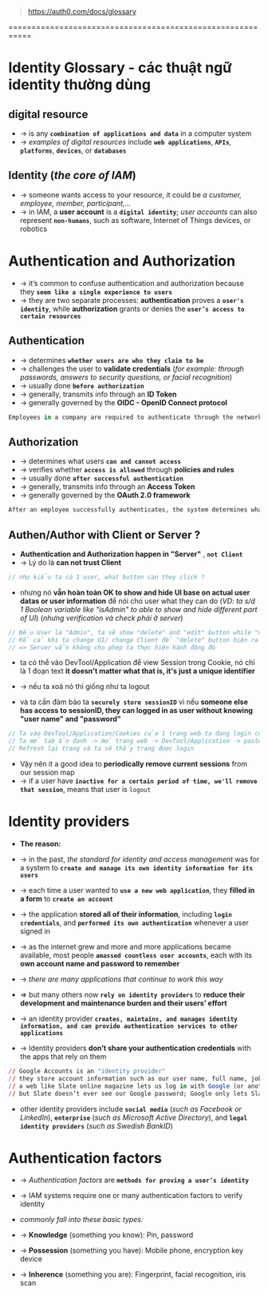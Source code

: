 > https://auth0.com/docs/glossary

===========================================================  
#  Identity Glossary - các thuật ngữ identity thường dùng

## digital resource
* -> is any **`combination of applications and data`** in a computer system
* -> _examples of digital resources_ include **`web applications`**, **`APIs`**, **`platforms`**, **`devices`**, or **`databases`** 

## Identity (_the core of IAM_)
* -> someone wants access to your resource, it could be _a customer, employee, member, participant,..._
* -> in IAM, a **user account** is a **`digital identity`**; _user accounts_ can also represent **`non-humans`**, such as software, Internet of Things devices, or robotics

# Authentication and Authorization
* -> it’s common to confuse authentication and authorization because they **`seem like a single experience to users`**
* -> they are two separate processes: **authentication** proves a **`user's identity`**, while **authorization** grants or denies the **`user’s access to certain resources`**

## Authentication
* -> determines **`whether users are who they claim to be`**
* -> challenges the user to **validate credentials** (_for example: through passwords, answers to security questions, or facial recognition_)
* -> usually done **`before authorization`**
* -> generally, transmits info through an **ID Token**
* -> generally governed by the **OIDC - OpenID Connect protocol**

```r - Example:
Employees in a company are required to authenticate through the network before accessing their company email
```

## Authorization
* -> determines what users **`can and cannot access`**
* -> verifies whether **`access is allowed`** through **policies and rules**
* -> usually done **`after successful authentication`**
* -> generally, transmits info through an **Access Token**
* -> generally governed by the **OAuth 2.0 framework**

```r - Example
After an employee successfully authenticates, the system determines what information the employees are allowed to access
```

## Authen/Author with Client or Server ?
* **Authentication and Authorization happen in "Server"** , **`not Client`**
* -> Lý do là **can not trust Client** 
```cs - VD: Auth on client 
// như kiểu ta có 1 user, what button can they click ?
``` 

* nhưng nó **vẫn hoàn toàn OK to show and hide UI base on actual user datas or user information** để nói cho user what they can do (_VD: ta s/d 1 Boolean variable like "isAdmin" to able to show and hide different part of UI_) (_nhưng verification và check phải ở server_)
```cs - VD:
// Nếu User là "Admin", ta sẽ show "delete" and "edit" button while "normal user" don't have that
// Kể cả khi ta change UI/ change Client để "delete" button hiện ra cho "normal user" 
// => Server vẫn không cho phép ta thực hiện hành động đó
```

* ta có thể vào DevTool/Application để view Session trong Cookie, nó chỉ là 1 đoạn text **it doesn't matter what that is, it's just a unique identifier**
* -> nếu ta xoá nó thì giống như ta logout

* và ta cần đảm bảo ta **`securely store sessionID`** vì nếu **someone else has access to sessionID, they can logged in as user without knowing "user name" and "password"**
```cs - VD: Ta có được sessionID của user
// Ta vào DevTool/Application/Cookies của 1 trang web ta đang login copy lại value của "session"
// Ta mở tab ẩn danh -> mở trang web -> DevTool/Application -> paste lại cặp key/value vừa copy vào "Cookies"
// Refresh lại trang và ta sẽ thấy trang được login
```

* Vậy nên it a good idea to **periodically remove current sessions** from our session map
* -> if a user have **`inactive for a certain period of time, we'll remove that session`**, means that user is `logout`

# Identity providers
* **The reason:**
* -> in the past, _the standard for identity and access management_ was for a system to **`create and manage its own identity information for its users`**
* -> each time a user wanted to **`use a new web application`**, they **filled in a form** to **`create an account`**
* -> the application **stored all of their information**, including **`login credentials`**, and **`performed its own authentication`** whenever a user signed in
* -> as the internet grew and more and more applications became available, most people **`amassed countless user accounts`**, each with its **own account name and password to remember**
* -> _there are many applications that continue to work this way_

* => but many others now **`rely on identity providers`** to **reduce their development and maintenance burden and their users’ effort**
* -> an identity provider **`creates, maintains, and manages identity information, and can provide authentication services to other applications`**
* -> Identity providers **don’t share your authentication credentials** with the apps that rely on them

```r 
// Google Accounts is an "identity provider"
// they store account information such as our user name, full name, job title, and email address
// a web like Slate online magazine lets us log in with Google (or another identity provider) rather than go through the steps of entering and storing our information anew 
// but Slate doesn’t ever see our Google password; Google only lets Slate know that we’ve proven our identity. 
```

* other identity providers include **`social media`** (_such as Facebook or LinkedIn_), **`enterprise`** (_such as Microsoft Active Directory_), and **`legal identity providers`** (_such as Swedish BankID_)

# Authentication factors
* -> _Authentication factors_ are **`methods for proving a user’s identity`**
* -> IAM systems require one or many authentication factors to verify identity

* _commonly fall into these basic types:_
* -> **Knowledge** (something you know): Pin, password
* -> **Possession** (something you have): Mobile phone, encryption key device
* -> **Inherence** (something you are):	Fingerprint, facial recognition, iris scan


